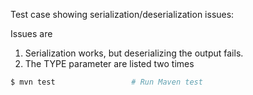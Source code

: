 Test case showing serialization/deserialization issues:

Issues are
1. Serialization works, but deserializing the output fails.
2. The TYPE parameter are listed two times


```sh
$ mvn test                 # Run Maven test
```
